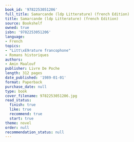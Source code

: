 ```yaml
---
book_id: '9782253051206'
full_title: Samarcande (ldp Litterature) (french Edition)
title: Samarcande (ldp Litterature) (french Edition)
source: Bookshelf
owned: true
isbn: '9782253051206'
language:
- French
topics:
- "Litt\xE9rature francophone"
- Romans historiques
authors:
- Amin Maalouf
publisher: Livre De Poche
length: 312 pages
date_published: '1989-01-01'
format: Paperback
purchase_date: null
type: book
cover_filename: 9782253051206.jpg
read_status:
  finish: true
  like: true
  recommend: true
  start: true
theme: novel
order: null
recommendation_status: null
---
```



